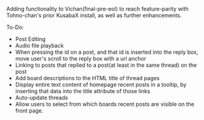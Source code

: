 Adding functionality to Vichan(final-pre-eol) to reach feature-parity with Tohno-chan's prior KusabaX install, as well as further enhancements.

To-Do:

* Post Editing
* Audio file playback
* When pressing the id on a post, and that id is inserted into the reply box, move user's scroll to the reply box with a url anchor
* Linking to posts that replied to a post(at least in the same thread) on the post
* Add board descriptions to the HTML title of thread pages
* Display entire text content of homepage recent posts in a tooltip, by inserting that data into the title attribute of those links
* Auto-update threads
* Allow users to select from which boards recent posts are visible on the front page.
